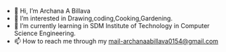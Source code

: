 - 👋 Hi, I’m  Archana A Billava
- 👀 I’m interested in Drawing,coding,Cooking,Gardening. 
- 🌱 I’m currently learning in SDM Institute of Technology in Computer Science Engineering.
- 📫 How to reach me through my mail-archanaabillava0154@gmail.com

